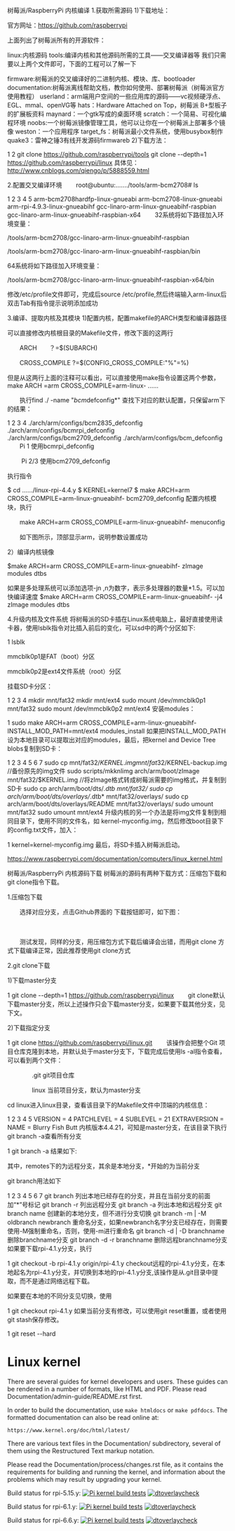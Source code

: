 树莓派/RaspberryPi 内核编译
1.获取所需源码
1)下载地址：

官方网址：https://github.com/raspberrypi

上面列出了树莓派所有的开源软件：

linux:内核源码
tools:编译内核和其他源码所需的工具——交叉编译器等
我们只需要以上两个文件即可，下面的工程可以了解一下

firmware:树莓派的交叉编译好的二进制内核、模块、库、bootloader
documentation:树莓派离线帮助文档，教你如何使用、部署树莓派（树莓派官方使用教程）
userland：arm端用户空间的一些应用库的源码——vc视频硬浮点、EGL、mmal、openVG等
hats：Hardware Attached on Top，树莓派 B+型板子的扩展板资料
maynard：一个gtk写成的桌面环境
scratch：一个简易、可视化编程环境
noobs:一个树莓派镜像管理工具，他可以让你在一个树莓派上部署多个镜像
weston：一个应用程序
target_fs：树莓派最小文件系统，使用busybox制作
quake3：雷神之锤3有线开发源码firmwareb
2)下载方法：

1
2
git clone https://github.com/raspberrypi/tools
git clone --depth=1 https://github.com/raspberrypi/linux
 具体见：http://www.cnblogs.com/qiengo/p/5888559.html

 

2.配置交叉编译环境
　　root@ubuntu:......./tools/arm-bcm2708# ls

1
2
3
4
5
arm-bcm2708hardfp-linux-gnueabi
arm-bcm2708-linux-gnueabi
arm-rpi-4.9.3-linux-gnueabihf
gcc-linaro-arm-linux-gnueabihf-raspbian
gcc-linaro-arm-linux-gnueabihf-raspbian-x64
 　　32系统将如下路径加入环境变量：

/tools/arm-bcm2708/gcc-linaro-arm-linux-gnueabihf-raspbian

/tools/arm-bcm2708/gcc-linaro-arm-linux-gnueabihf-raspbian/bin

64系统将如下路径加入环境变量：

/tools/arm-bcm2708/gcc-linaro-arm-linux-gnueabihf-raspbian-x64/bin

修改/etc/profile文件即可，完成后source /etc/profile,然后终端输入arm-linux后双击Tab有指令提示说明添加成功

3.编译、提取内核及其模块
1)配置内核，配置makefile的ARCH类型和编译器路径

可以直接修改内核根目录的Makefile文件，修改下面的这两行

　　ARCH　　？=$(SUBARCH)

　　CROSS_COMPILE ?=$(CONFIG_CROSS_COMPILE:"%"=%)

但是从这两行上面的注释可以看出，可以直接使用make指令设置这两个参数，make ARCH =arm CROSS_COMPILE=arm-linux- ......

　　执行find ./ -name "*bcm*defconfig*" 查找下对应的默认配置，只保留arm下的结果：

1
2
3
4
./arch/arm/configs/bcm2835_defconfig
./arch/arm/configs/bcmrpi_defconfig
./arch/arm/configs/bcm2709_defconfig
./arch/arm/configs/bcm_defconfig
 　　Pi 1 使用bcmrpi_defconfig

　　 Pi 2/3 使用bcm2709_defconfig

执行指令

$ cd ....../linux-rpi-4.4.y
$ KERNEL=kernel7
$ make ARCH=arm CROSS_COMPILE=arm-linux-gnueabihf- bcm2709_defconfig
 配置内核模块，执行

　　make ARCH=arm CROSS_COMPILE=arm-linux-gnueabihf- menuconfig

　　如下图所示，顶部显示arm，说明参数设置成功

 

 

2）编译内核镜像

$make ARCH=arm CROSS_COMPILE=arm-linux-gnueabihf- zImage modules dtbs

如果是多处理系统可以添加选项-jn ,n为数字，表示多处理器的数量*1.5。可以加快编译速度
$make ARCH=arm CROSS_COMPILE=arm-linux-gnueabihf- -j4 zImage modules dtbs

4.升级内核及文件系统
将树莓派的SD卡插在Linux系统电脑上，最好直接使用读卡器，使用lsblk指令对比插入前后的变化，可以sd中的两个分区如下:

1
lsblk
 

mmcblk0p1是FAT（boot）分区

mmcblk0p2是ext4文件系统（root）分区

挂载SD卡分区：

1
2
3
4
mkdir mnt/fat32
mkdir mnt/ext4
sudo mount /dev/mmcblk0p1 mnt/fat32
sudo mount /dev/mmcblk0p2 mnt/ext4
 安装modules：

1
sudo make ARCH=arm CROSS_COMPILE=arm-linux-gnueabihf- INSTALL_MOD_PATH=mnt/ext4 modules_install
如果把INSTALL_MOD_PATH设为本地目录可以提取出对应的modules，最后，把kernel and Device Tree blobs复制到SD卡：

1
2
3
4
5
6
7
sudo cp mnt/fat32/$KERNEL.img mnt/fat32/$KERNEL-backup.img       //备份原先的img文件
sudo scripts/mkknlimg arch/arm/boot/zImage mnt/fat32/$KERNEL.img //将zImage格式转成树莓派需要的img格式，并复制到SD卡
sudo cp arch/arm/boot/dts/*.dtb mnt/fat32/
sudo cp arch/arm/boot/dts/overlays/*.dtb* mnt/fat32/overlays/
sudo cp arch/arm/boot/dts/overlays/README mnt/fat32/overlays/
sudo umount mnt/fat32
sudo umount mnt/ext4
升级内核的另一个办法是将img文件复制到相同目录下，使用不同的文件名，如 kernel-myconfig.img，然后修改boot目录下的config.txt文件，加入：

1
kernel=kernel-myconfig.img
 最后，将SD卡插入树莓派启动。


https://www.raspberrypi.com/documentation/computers/linux_kernel.html

树莓派/RaspberryPi 内核源码下载
树莓派的源码有两种下载方式：压缩包下载和git clone指令下载。

1.压缩包下载

　　选择对应分支，点击Github界面的 下载按钮即可，如下图：

　　

　　测试发现，同样的分支，用压缩包方式下载后编译会出错，而用git clone 方式下载编译正常，因此推荐使用git clone方式

2.git clone下载

 1)下载master分支

1
git clone --depth=1 https://github.com/raspberrypi/linux
　　git clone默认下载master分支，所以上述操作只会下载master分支，如果要下载其他分支，见下文。

 2)下载指定分支

1
git clone https://github.com/raspberrypi/linux.git
 　　该操作会把整个Git 项目仓库克隆到本地，并默认处于master分支下，下载完成后使用ls -al指令查看，可以看到两个文件：

　　　　.git   git项目仓库

　　　　linux 当前项目分支，默认为master分支

 cd linux进入linux目录，查看该目录下的Makefile文件中顶端的内核信息：

1
2
3
4
5
VERSION = 4
PATCHLEVEL = 4
SUBLEVEL = 21
EXTRAVERSION =
NAME = Blurry Fish Butt
 内核版本4.4.21，可知是master分支，在该目录下执行git branch -a查看所有分支

1
git branch -a
 结果如下:



其中，remotes下的为远程分支，其余是本地分支，*开始的为当前分支

git branch用法如下

1
2
3
4
5
6
7
git branch     列出本地已经存在的分支，并且在当前分支的前面加“*”号标记
git branch -r  列出远程分支
git branch -a  列出本地和远程分支
git branch name 创建新的本地分支，但不进行分支切换
git branch -m | -M oldbranch newbranch 重命名分支，如果newbranch名字分支已经存在，则需要使用-M强制重命名，否则，使用-m进行重命名
git branch -d | -D branchname 删除branchname分支
git branch -d -r branchname 删除远程branchname分支
  如果要下载rpi-4.1.y分支，执行

1
git checkout -b rpi-4.1.y origin/rpi-4.1.y
 checkout远程的rpi-4.1.y分支，在本地起名为rpi-4.1.y分支，并切换到本地的rpi-4.1.y分支,该操作是从.git目录中提取，而不是通过网络远程下载。

如果要在本地的不同分支见切换，使用

1
git checkout rpi-4.1.y
 如果当前分支有修改，可以使用git reset重置，或者使用git stash保存修改。

1
git reset --hard

Linux kernel
============

There are several guides for kernel developers and users. These guides can
be rendered in a number of formats, like HTML and PDF. Please read
Documentation/admin-guide/README.rst first.

In order to build the documentation, use ``make htmldocs`` or
``make pdfdocs``.  The formatted documentation can also be read online at:

    https://www.kernel.org/doc/html/latest/

There are various text files in the Documentation/ subdirectory,
several of them using the Restructured Text markup notation.

Please read the Documentation/process/changes.rst file, as it contains the
requirements for building and running the kernel, and information about
the problems which may result by upgrading your kernel.

Build status for rpi-5.15.y:
[![Pi kernel build tests](https://github.com/raspberrypi/linux/actions/workflows/kernel-build.yml/badge.svg?branch=rpi-5.15.y)](https://github.com/raspberrypi/linux/actions/workflows/kernel-build.yml)
[![dtoverlaycheck](https://github.com/raspberrypi/linux/actions/workflows/dtoverlaycheck.yml/badge.svg?branch=rpi-5.15.y)](https://github.com/raspberrypi/linux/actions/workflows/dtoverlaycheck.yml)

Build status for rpi-6.1.y:
[![Pi kernel build tests](https://github.com/raspberrypi/linux/actions/workflows/kernel-build.yml/badge.svg?branch=rpi-6.1.y)](https://github.com/raspberrypi/linux/actions/workflows/kernel-build.yml)
[![dtoverlaycheck](https://github.com/raspberrypi/linux/actions/workflows/dtoverlaycheck.yml/badge.svg?branch=rpi-6.1.y)](https://github.com/raspberrypi/linux/actions/workflows/dtoverlaycheck.yml)

Build status for rpi-6.6.y:
[![Pi kernel build tests](https://github.com/raspberrypi/linux/actions/workflows/kernel-build.yml/badge.svg?branch=rpi-6.6.y)](https://github.com/raspberrypi/linux/actions/workflows/kernel-build.yml)
[![dtoverlaycheck](https://github.com/raspberrypi/linux/actions/workflows/dtoverlaycheck.yml/badge.svg?branch=rpi-6.6.y)](https://github.com/raspberrypi/linux/actions/workflows/dtoverlaycheck.yml)
